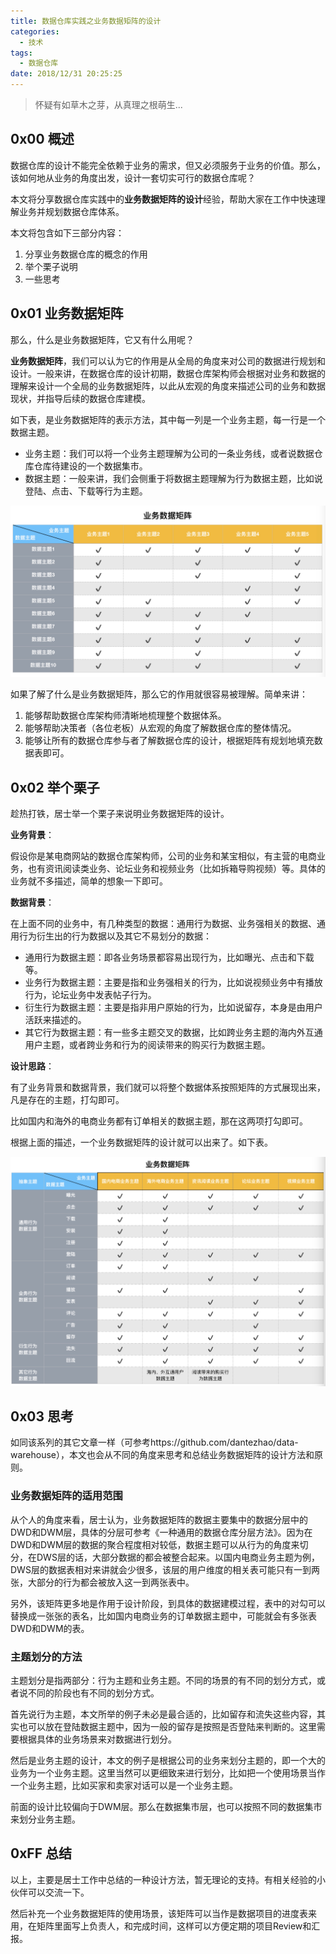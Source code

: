 ```yaml
---
title: 数据仓库实践之业务数据矩阵的设计
categories:
  - 技术
tags:
  - 数据仓库
date: 2018/12/31 20:25:25
---
```


> 怀疑有如草木之芽，从真理之根萌生...

## 0x00 概述

数据仓库的设计不能完全依赖于业务的需求，但又必须服务于业务的价值。那么，该如何地从业务的角度出发，设计一套切实可行的数据仓库呢？

本文将分享数据仓库实践中的**业务数据矩阵的设计**经验，帮助大家在工作中快速理解业务并规划数据仓库体系。

本文将包含如下三部分内容：

1. 分享业务数据仓库的概念的作用
2. 举个栗子说明
3. 一些思考

## 0x01 业务数据矩阵

那么，什么是业务数据矩阵，它又有什么用呢？

**业务数据矩阵**，我们可以认为它的作用是从全局的角度来对公司的数据进行规划和设计。一般来讲，在数据仓库的设计初期，数据仓库架构师会根据对业务和数据的理解来设计一个全局的业务数据矩阵，以此从宏观的角度来描述公司的业务和数据现状，并指导后续的数据仓库建模。

如下表，是业务数据矩阵的表示方法，其中每一列是一个业务主题，每一行是一个数据主题。

- 业务主题：我们可以将一个业务主题理解为公司的一条业务线，或者说数据仓库仓库待建设的一个数据集市。
- 数据主题：一般来讲，我们会侧重于将数据主题理解为行为数据主题，比如说登陆、点击、下载等行为主题。

![设计](./the-design-of-business-data-matrix/matrix-design.png)

如果了解了什么是业务数据矩阵，那么它的作用就很容易被理解。简单来讲：

1. 能够帮助数据仓库架构师清晰地梳理整个数据体系。
2. 能够帮助决策者（各位老板）从宏观的角度了解数据仓库的整体情况。
3. 能够让所有的数据仓库参与者了解数据仓库的设计，根据矩阵有规划地填充数据表即可。

## 0x02 举个栗子

趁热打铁，居士举一个栗子来说明业务数据矩阵的设计。

**业务背景**：

假设你是某电商网站的数据仓库架构师，公司的业务和某宝相似，有主营的电商业务，也有资讯阅读类业务、论坛业务和视频业务（比如拆箱导购视频）等。具体的业务就不多描述，简单的想象一下即可。

**数据背景**：

在上面不同的业务中，有几种类型的数据：通用行为数据、业务强相关的数据、通用行为衍生出的行为数据以及其它不易划分的数据：

- 通用行为数据主题：即各业务场景都容易出现行为，比如曝光、点击和下载等。
- 业务行为数据主题：主要是指和业务强相关的行为，比如说视频业务中有播放行为，论坛业务中发表帖子行为。
- 衍生行为数据主题：主要是指非用户原始的行为，比如说留存，本身是由用户活跃来描述的。
- 其它行为数据主题：有一些多主题交叉的数据，比如跨业务主题的海内外互通用户主题，或者跨业务和行为的阅读带来的购买行为数据主题。

**设计思路**：

有了业务背景和数据背景，我们就可以将整个数据体系按照矩阵的方式展现出来，凡是存在的主题，打勾即可。

比如国内和海外的电商业务都有订单相关的数据主题，那在这两项打勾即可。

根据上面的描述，一个业务数据矩阵的设计就可以出来了。如下表。

![业务数据矩阵](./the-design-of-business-data-matrix/matrix-demo.png)

## 0x03 思考

如同该系列的其它文章一样（可参考https://github.com/dantezhao/data-warehouse），本文也会从不同的角度来思考和总结业务数据矩阵的设计方法和原则。

### 业务数据矩阵的适用范围

从个人的角度来看，居士认为，业务数据矩阵的数据主要集中的数据分层中的DWD和DWM层，具体的分层可参考《一种通用的数据仓库分层方法》。因为在DWD和DWM层的数据的聚合程度相对较低，数据主题可以从行为的角度来切分，在DWS层的话，大部分数据的都会被整合起来。以国内电商业务主题为例，DWS层的数据表相对来讲就会少很多，该层的用户维度的相关表可能只有一到两张，大部分的行为都会被放入这一到两张表中。

另外，该矩阵更多地是作用于设计阶段，到具体的数据建模过程，表中的对勾可以替换成一张张的表名，比如国内电商业务的订单数据主题中，可能就会有多张表DWD和DWM的表。

### 主题划分的方法

主题划分是指两部分：行为主题和业务主题。不同的场景的有不同的划分方式，或者说不同的阶段也有不同的划分方式。

首先说行为主题，本文所举的例子未必是最合适的，比如留存和流失这些内容，其实也可以放在登陆数据主题中，因为一般的留存是按照是否登陆来判断的。这里需要根据具体的业务场景来对数据进行划分。

然后是业务主题的设计，本文的例子是根据公司的业务来划分主题的，即一个大的业务为一个业务主题。这里当然可以更细致来进行划分，比如把一个使用场景当作一个业务主题，比如买家和卖家对话可以是一个业务主题。

前面的设计比较偏向于DWM层。那么在数据集市层，也可以按照不同的数据集市来划分业务主题。

## 0xFF 总结

以上，主要是居士工作中总结的一种设计方法，暂无理论的支持。有相关经验的小伙伴可以交流一下。

然后补充一个业务数据矩阵的使用场景，该矩阵可以当作是数据项目的进度表来用，在矩阵里面写上负责人，和完成时间，这样可以方便定期的项目Review和汇报。





